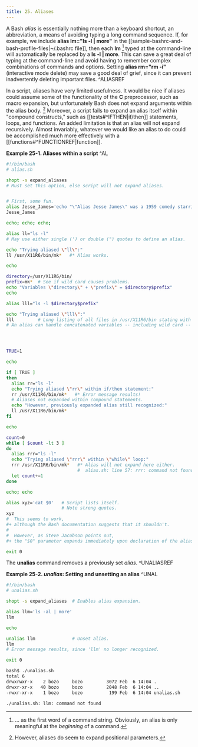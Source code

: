 ```yaml
---
title: 25. Aliases
---
```


A Bash _alias_ is essentially nothing more than a keyboard shortcut, an abbreviation, a means of avoiding typing a long command sequence. If, for example, we include **alias lm="ls -l | more"** in the [[sample-bashrc-and-bash-profile-files|~/.bashrc file]], then each **lm** [^1] typed at the command-line will automatically be replaced by a **ls -l | more**. This can save a great deal of typing at the command-line and avoid having to remember complex combinations of commands and options. Setting **alias rm="rm -i"** (interactive mode delete) may save a good deal of grief, since it can prevent inadvertently deleting important files. ^ALIASREF

In a script, aliases have very limited usefulness. It would be nice if aliases could assume some of the functionality of the **C** preprocessor, such as macro expansion, but unfortunately Bash does not expand arguments within the alias body. [^2] Moreover, a script fails to expand an alias itself within "compound constructs," such as [[tests#^IFTHEN|if/then]] statements, loops, and functions. An added limitation is that an alias will not expand recursively. Almost invariably, whatever we would like an alias to do could be accomplished much more effectively with a [[functions#^FUNCTIONREF|function]].

**Example 25-1. Aliases within a script** ^AL

```bash
#!/bin/bash
# alias.sh

shopt -s expand_aliases
# Must set this option, else script will not expand aliases.


# First, some fun.
alias Jesse_James='echo "\"Alias Jesse James\" was a 1959 comedy starring Bob Hope."'
Jesse_James

echo; echo; echo;

alias ll="ls -l"
# May use either single (') or double (") quotes to define an alias.

echo "Trying aliased \"ll\":"
ll /usr/X11R6/bin/mk*   #* Alias works.

echo

directory=/usr/X11R6/bin/
prefix=mk*  # See if wild card causes problems.
echo "Variables \"directory\" + \"prefix\" = $directory$prefix"
echo

alias lll="ls -l $directory$prefix"

echo "Trying aliased \"lll\":"
lll         # Long listing of all files in /usr/X11R6/bin stating with mk.
# An alias can handle concatenated variables -- including wild card -- o.k.




TRUE=1

echo

if [ TRUE ]
then
  alias rr="ls -l"
  echo "Trying aliased \"rr\" within if/then statement:"
  rr /usr/X11R6/bin/mk*   #* Error message results!
  # Aliases not expanded within compound statements.
  echo "However, previously expanded alias still recognized:"
  ll /usr/X11R6/bin/mk*
fi  

echo

count=0
while [ $count -lt 3 ]
do
  alias rrr="ls -l"
  echo "Trying aliased \"rrr\" within \"while\" loop:"
  rrr /usr/X11R6/bin/mk*   #* Alias will not expand here either.
                           #  alias.sh: line 57: rrr: command not found
  let count+=1
done 

echo; echo

alias xyz='cat $0'   # Script lists itself.
                     # Note strong quotes.
xyz
#  This seems to work,
#+ although the Bash documentation suggests that it shouldn't.
#
#  However, as Steve Jacobson points out,
#+ the "$0" parameter expands immediately upon declaration of the alias.

exit 0
```

The **unalias** command removes a previously set _alias_. ^UNALIASREF

**Example 25-2. _unalias_: Setting and unsetting an alias** ^UNAL

```bash
#!/bin/bash
# unalias.sh

shopt -s expand_aliases  # Enables alias expansion.

alias llm='ls -al | more'
llm

echo

unalias llm              # Unset alias.
llm
# Error message results, since 'llm' no longer recognized.

exit 0
```

```bash
bash$ ./unalias.sh
total 6
drwxrwxr-x    2 bozo     bozo         3072 Feb  6 14:04 .
drwxr-xr-x   40 bozo     bozo         2048 Feb  6 14:04 ..
-rwxr-xr-x    1 bozo     bozo          199 Feb  6 14:04 unalias.sh

./unalias.sh: llm: command not found
```

[^1]: ... as the first word of a command string. Obviously, an alias is only meaningful at the _beginning_ of a command.

[^2]: However, aliases do seem to expand positional parameters.
